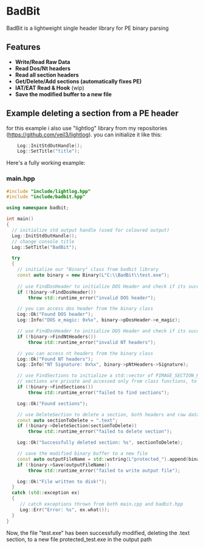 # BadBit
BadBit is a lightweight single header library for PE binary parsing

## Features
- **Write/Read Raw Data**
- **Read Dos/Nt headers**
- **Read all section headers**
- **Get/Delete/Add sections (automatically fixes PE)**
- **IAT/EAT Read & Hook** (wip)
- **Save the modified buffer to a new file**

## Example deleting a section from a PE header

for this example i also use "lightlog" library from my repositories (https://github.com/veil3/lightlog).
you can initialize it like this: 
```c++
	Log::InitStdOutHandle();
	Log::SetTitle("title");
```
Here's a fully working example:
### main.hpp
```c++
#include "include/lightlog.hpp"
#include "include/badbit.hpp"

using namespace badbit;

int main()
{
  // initialize std output handle (used for coloured output)
  Log::InitStdOutHandle();
  // change console title
  Log::SetTitle("BadBit");

  try
  {
    // initialize our "Binary" class from badbit library
    const auto binary = new Binary(L"C:\\BadBit\\test.exe");
		
    // use FindDosHeader to initialize DOS Header and check if its successful
    if (!binary->FindDosHeader())
    	throw std::runtime_error("invalid DOS header");

    // you can access dos header from the binary class
    Log::Ok("Found DOS header");
    Log::Info("DOS e_magic: 0x%x", binary->pDosHeader->e_magic);

    // use FindDosHeader to initialize DOS Header and check if its successful
    if (!binary->FindNtHeaders())
    	throw std::runtime_error("invalid NT headers");

    // you can access nt headers from the binary class
    Log::Ok("Found NT headers");
    Log::Info("NT Signature: 0x%x", binary->pNtHeaders->Signature);

    // use FindSections to initialize a std::vector of PIMAGE_SECTION_HEADER reading the binary's sections
    // sections are private and accessed only from class functions, to write raw bytes to the binary use WriteBuffer and ReadBuffer
    if (!binary->FindSections())
    	throw std::runtime_error("failed to find sections");

    Log::Ok("Found sections");

    // use DeleteSection to delete a section, both headers and raw data, fixing the PE too
    const auto sectionToDelete = ".text";
    if (!binary->DeleteSection(sectionToDelete))
    	throw std::runtime_error("failed to delete section");

    Log::Ok("Successfully deleted section: %s", sectionToDelete);

    // save the modified binary buffer to a new file
    const auto outputFileName = std::wstring(L"protected_").append(binary->FileName);
    if (!binary->Save(outputFileName))
    	throw std::runtime_error("failed to write output file");

    Log::Ok("File written to disk!");
  }
  catch (std::exception ex)
  {
     // catch exceptions thrown from both main.cpp and badbit.hpp
     Log::Err("Error: %s", ex.what());
  }
}
```

Now, the file "test.exe" has been successfully modified, deleting the .text section, to a new file protected_test.exe in the output path
